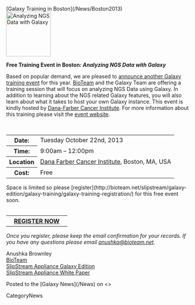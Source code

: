 <div class='newsItemHeader'>[Galaxy Training in Boston](/News/Boston2013)</div>

<div class='right'><a href='http://bioteam.net/slipstream/galaxy-edition/galaxy-training/'><img src='/Images/Logos/BioTeamLogo154.gif.md' alt='Analyzing NGS Data with Galaxy' width="120" /></a></div>

**Free Training Event in Boston: *Analyzing NGS Data with Galaxy***

Based on popular demand, we are pleased to [announce another Galaxy training event](http://bioteam.net/slipstream/galaxy-edition/galaxy-training/) for this year.  [BioTeam](http://bioteam.net/) and the Galaxy Team are offering a training session that will focus on analyzing NGS Data using Galaxy.  In addition to learning about the NGS related Galaxy features, you will also learn about what it takes to host your own Galaxy instance.  This event is kindly hosted by [Dana-Farber Cancer Institute](http://www.dana-farber.org/).  For more information about this training please visit the [event website](http://bioteam.net/slipstream/galaxy-edition/galaxy-training/).

<br />

<table>
  <tr>
    <th> Date: </th>
    <td> Tuesday October 22nd, 2013 </td>
  </tr>
  <tr>
    <th> Time: </th>
    <td> 9:00am – 12:00pm </td>
  </tr>
  <tr>
    <th> Location </th>
    <td> <a href='http://www.dana-farber.org/'>Dana Farber Cancer Institute</a>, Boston, MA, USA </td>
  </tr>
  <tr>
    <th> Cost: </th>
    <td> Free </td>
  </tr>
</table>


<div class='center'>
<div class='red'>Space is limited so please [register](http://bioteam.net/slipstream/galaxy-edition/galaxy-training/galaxy-training-registration/) for this free event soon.</div>
<br />
<table>
  <tr>
    <th> &nbsp;&nbsp; <a href='http://bioteam.net/slipstream/galaxy-edition/galaxy-training/galaxy-training-registration/'>REGISTER NOW</a>  &nbsp;&nbsp;  </th>
  </tr>
</table>

</div>

*Once you register, please keep the email confirmation for your records.  If you have any questions please email anushka@bioteam.net.*

Anushka Brownley<br />
[BioTeam](http://www.bioteam.net)<br />
[SlipStream Appliance Galaxy Edition](http://bioteam.net/slipstream/galaxy-edition/)<br />
[SlipStream Appliance White Paper](http://bioteam.net/wp-content/uploads/2013/03/SlipStream_Galaxy-White_Paper.pdf)

<div class='newsItemFooter'>Posted to the [Galaxy News](/News) on <<Date(2013-09-30T16:45:22Z)>></div>

CategoryNews
